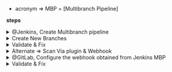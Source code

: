 - acronym => MBP = [Multibranch Pipeline]


**steps**

<details>
<summary>@Jenkins, Create Multibranch pipeline</summary>
<br>

 ** Note , there must be Jenkinsfile in git repo**
  
  ![image](https://user-images.githubusercontent.com/75510135/155863474-5010dae8-6918-42e9-b66f-98b0227b1fb1.png)
  
  - Under Branch Source , select Git and feed url of Repo( here GitLab)
  
  ![image](https://user-images.githubusercontent.com/75510135/155863549-ad0be973-86c9-411a-879f-56e5c51f8ac4.png)

  ![image](https://user-images.githubusercontent.com/75510135/155863560-d463d508-4faf-4b41-a04c-320e2cab506a.png)

  - Set Discover branch behaviour [like scan branch where name starts with fix or dev]
  
  ![image](https://user-images.githubusercontent.com/75510135/155864186-c9ff757b-4653-44f7-b2a9-058c484baba4.png)

  - Set additonal behaviour , checkout, cleanup before n after
  
  ![image](https://user-images.githubusercontent.com/75510135/155864245-f6b2829c-0bf1-45e1-a81a-22232a12ff98.png)

  - Define the interval , at which scan for new change should be run
  
  ![image](https://user-images.githubusercontent.com/75510135/155864767-87a9a83a-a80a-48ab-900a-5980a577b62a.png)

 
  
</details>

<details>
<summary>Create New Branches</summary>
<br>

   - to create feature branch n push to upstream
  
  ```
      git checkout -b fix-123
      git push --set-upstream origin fix-123
      git checkout main
      git checkout -b dev-456
      git push --set-upstream origin dev-456
  
  ```

  ![image](https://user-images.githubusercontent.com/75510135/155864128-7364d53a-a585-45d9-9369-c51da0054ad0.png)

  - @Jenkinsfile, add branch specific stage 
  
  ```
              pipeline {
              agent any

              options {
                      buildDiscarder logRotator(
                          artifactDaysToKeepStr:'',
                          artifactNumToKeepStr:'5',
                          daysToKeepStr:'',
                          numToKeepStr:'5'
                      )
                      disableConcurrentBuilds()
              }
              stages {
                  stage('Hello') {
                      steps {
                          echo 'Hello World'
                      } // steps end here
                  }// stage ends here
                  stage('cat readme'){
                      when {
                          branch "dev-*"
                      }
                      steps {
                          sh ```
                              cat README.md
                             ```
                          }
                     }// stage cat readme ends here
              }
          }
  ```
  
  - to delete the branch locally
  
  ```
   git branch -d fix-123  [delete from local]
   git push origin --delete fix-123 [delete from remote]
  
  ```
  
  - Now scan the multibranch pipeline
  
  ![image](https://user-images.githubusercontent.com/75510135/155864789-59aee3c4-1c2b-41af-a45d-1d2b98198100.png)

  
</details>



<details>
<summary>Validate & Fix </summary>
  
  - MBP creates a parent folder 
  
  ![image](https://user-images.githubusercontent.com/75510135/155864803-d91eb344-15a4-463d-b74c-a0de05989c28.png)

  ![image](https://user-images.githubusercontent.com/75510135/155864812-e107ccda-9e79-42e8-8c4e-de21002389af.png)

 - scan logs
  
  ![image](https://user-images.githubusercontent.com/75510135/155865294-fd7eac8f-f210-4745-bbce-796d6765f146.png)

- possible chances of Jenkins encounter issue of no access to git lab
  
  > multibranch pipeline stderr: Host key verification failed.
  
 - Solution > take the pub key from Jenkins server n paste it into authorized_key in Gitlab
  
- we can now find the branches as per out criteria in MBP configuration
  
  ![image](https://user-images.githubusercontent.com/75510135/155865352-a29c7719-2aaa-4b45-b3a0-b776d20094b6.png)

- Each of these branches run as per Jenkinsfile
  
  ![image](https://user-images.githubusercontent.com/75510135/155865378-4b4202cf-4bc4-4b5c-9563-6eb3c3ca8630.png)

  
<br>

</details>

<details>
<summary>Alternate => Scan Via plugin & Webhook</summary>
<br>

  - @Jenkins, Install plugin => Multibranch Scan Webhook Trigger , click on Install without restart
  
  ![image](https://user-images.githubusercontent.com/75510135/155866195-896bdb03-0ae0-4dae-80b0-1ecb45b19e9c.png)

  - click on MBP now , under Configure => check section "Scan Multibranch Pipeline Triggers" 
  - new option "Scan by Webhook" is added
  
  ![image](https://user-images.githubusercontent.com/75510135/155866264-8c8f5756-301d-4c08-9a5d-ed117383dbe9.png)

  - Check "Scan by Webhook" option , enter any suitable name here
  
  ![image](https://user-images.githubusercontent.com/75510135/155866285-2f1e75f5-9c41-44cf-b261-2328112dffca.png)

  - Click on "?" in same window, it will give you the URL link of Jenkins webhook to configure with repo
  - JENKINS_URL/multibranch-webhook-trigger/invoke?token=[Trigger token] 
  ![image](https://user-images.githubusercontent.com/75510135/155866331-ee8af364-d97d-4be5-a8f8-1d4f51d20a1e.png)

  - save the MBP 
  
  
  
</details>

<details>
<summary>@GitLab, Configure the webhook obtained from Jenkins MBP</summary>
<br>
  
  - Click on Settings => webhooks under Project
 
  ![image](https://user-images.githubusercontent.com/75510135/155866582-52dd3b27-7f30-40fb-9c2b-0c12c2087fb9.png)

  - provide the webhook url obtained from Jenkins [Note # Replace JENKINS_URL with your jenkins dns url name n replace token name here]
  - http://142.93.213.194:8080/multibranch-webhook-trigger/invoke?token=mbp-webhook-token
  ![image](https://user-images.githubusercontent.com/75510135/155866598-b6874525-270d-44e9-961e-da79402238b5.png)

  ![image](https://user-images.githubusercontent.com/75510135/155866671-48019848-2117-4022-b616-900c2a582ba5.png)

 - click on Add webhook
  ![image](https://user-images.githubusercontent.com/75510135/155866675-067c1cc6-7547-4768-b728-a77a15735db1.png)

  - on respective webhook , click on Test => then click on Push Event
  
  ![image](https://user-images.githubusercontent.com/75510135/155866716-dfb67883-27e8-4550-86c5-2df45dc6b5b8.png)

  - on top of the same screen , it shows test result
  ![image](https://user-images.githubusercontent.com/75510135/155866723-32afc292-6010-43b1-a7c4-cd6320a53416.png)

  
</details>


<details>
<summary>Validate & Fix</summary>
<br>
  
  - to test the connectivity, make some minor changes in Jenkinsfile like here
  - in dev branch , adding another sh command
  
  <img width="926" alt="image" src="https://user-images.githubusercontent.com/75510135/155866795-a192d9b9-399e-42b9-8fd7-89c3694bd781.png">
  
  - commit the changes to dev branch
  
  <img width="778" alt="image" src="https://user-images.githubusercontent.com/75510135/155866806-8c59915d-e9d0-40f8-8766-142ac8a9b071.png">

  - check the build job under Dev brnach pipleine
  ![image](https://user-images.githubusercontent.com/75510135/155866829-954cd617-7647-408a-b0e9-035faa79a904.png)

  ![image](https://user-images.githubusercontent.com/75510135/155866826-60328308-7232-4210-b542-5e7eb401044c.png)

  

  

</details>
